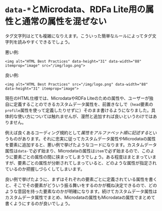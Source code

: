 # `data-*`とMicrodata、RDFa Lite用の属性と通常の属性を混ぜない

タグ文字列はとても複雑になりえます。こういった簡単なルールによってタグ文字列を読みやすくできるでしょう。

悪い例:

    <img alt="HTML Best Practices" data-height="31" data-width="88" itemprop="image" src="/img/logo.png">

良い例:

    <img alt="HTML Best Practices" src="/img/logo.png" data-width="88" data-height="31" itemprop="image">

現在のHTML仕様では、MicrodataやRDFa Liteのための属性や、ユーザーが独自に定義することのできるカスタムデータ属性を、前置きなしで（`head`要素の`profile`属性を使って定義したりせずに）そのまま書けるようになりました。具体的な使い方については触れませんが、漫然と追加すれば良いというわけではありません。

例えば良くあるコーディング規約として*属性をアルファベット順に記述する*というものがあります。それに忠実に従ってカスタムデータ属性やMicrodataの属性を要素に追加すると、悪い例で挙げたようなコードになります。カスタムデータ属性は`data-`で必ず始まり、Microdataの属性は`item`で必ず始まるので、このように要素ごとの属性の間に挟まってしまうでしょう。ある程度はまとまっていますが、要素ごとの属性が分断されてしまっていると、どのような属性が指定されているのか把握しづらくしてしまいます。

良い例で挙げたように、まずはそれぞれの要素ごとに定義されている属性を書くと、そこでその要素がどういう振る舞いをするのかが概ね決定できるので、どのような意図を持った要素なのかが明確になります。続けてカスタムデータ属性はカスタムデータ属性でまとめ、Microdataの属性もMicrodataの属性でまとめて書くようにするのが良いでしょう。
